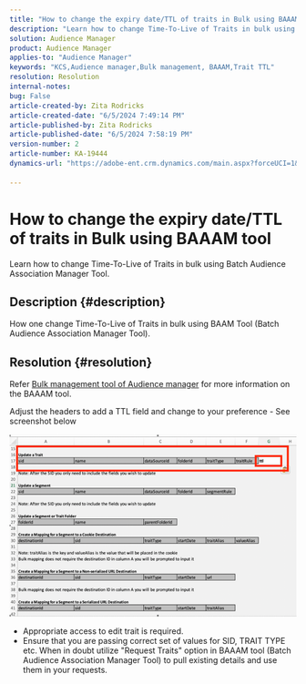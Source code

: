 ```yaml
---
title: "How to change the expiry date/TTL of traits in Bulk using BAAAM tool"
description: "Learn how to change Time-To-Live of Traits in bulk using Batch Audience Association Manager Tool."
solution: Audience Manager
product: Audience Manager
applies-to: "Audience Manager"
keywords: "KCS,Audience manager,Bulk management, BAAAM,Trait TTL"
resolution: Resolution
internal-notes: 
bug: False
article-created-by: Zita Rodricks
article-created-date: "6/5/2024 7:49:14 PM"
article-published-by: Zita Rodricks
article-published-date: "6/5/2024 7:58:19 PM"
version-number: 2
article-number: KA-19444
dynamics-url: "https://adobe-ent.crm.dynamics.com/main.aspx?forceUCI=1&pagetype=entityrecord&etn=knowledgearticle&id=aa7d68ab-7423-ef11-840a-000d3a372703"

---
```

# How to change the expiry date/TTL of traits in Bulk using BAAAM tool


Learn how to change Time-To-Live of Traits in bulk using Batch Audience Association Manager Tool.

## Description {#description}

How one change Time-To-Live of Traits in bulk using BAAM Tool (Batch Audience Association Manager Tool).

## Resolution {#resolution}


Refer [Bulk management tool of Audience manager](https://experienceleague.adobe.com/en/docs/audience-manager/user-guide/reference/bulk-management-tools/bulk-management-intro) for more information on the BAAAM tool.

Adjust the headers to add a TTL field and change to your preference - See screenshot below

![](assets/4bbed5f6-20d0-ec11-a7b5-0022480a8753.png)


- Appropriate access to edit trait is required.
- Ensure that you are passing correct set of values for SID, TRAIT TYPE etc. When in doubt utilize "Request Traits" option in BAAAM tool (Batch Audience Association Manager Tool) to pull existing details and use them in your requests.

